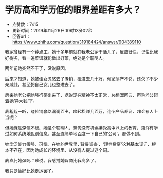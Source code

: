 # 学历高和学历低的眼界差距有多大？
- 点赞数：7415
- 更新时间：2019年11月26日00时13分02秒
- 回答url：https://www.zhihu.com/question/319184424/answer/904339110
<body>
 <p data-pid="EfGkd7lS">我家曾经有一个钟点工，她十多年前就在我老公家干活儿了，反应很快，记性比我好得多，看一遍菜谱就能做出好菜，绝对是个聪明人。</p>
 <p data-pid="c7UyW5EV">两年前她突然不干了，没说原因。</p>
 <p data-pid="4k9h_-Qw">后来才知道，她被侄女忽悠去了传销，砸进去几十万，倾家荡产不说，还欠了不少亲戚钱，甚至把自己女儿也整进去了。</p>
 <p data-pid="4NAw1qvJ">后来她老公把她强行带出来了，据说现在精神不太正常，总想溜回去，声称老公碍着她’挣大钱‘了。</p>
 <p data-pid="9w1GpoRY">我粗粗一听，这传销套路漏洞百出，啥轻松赚几百万，连个产品都没，咋会有人上当呢？</p>
 <p data-pid="5Xex0S6N">但她就是深信不疑。她是个聪明人，奈何没有机会接受高中以上的教育，更没有学过如何系统地甄别信息，甚至连简单地百度一下自己的’公司‘，都做不到。</p>
 <p data-pid="kjD5X2fh">她学习能力很强，可惜，在她的世界里，’背景调查‘，‘理性投资’这种基本词汇，根本不存在，因为她成长的环境里，从没有人提过这个词。</p>
 <p data-pid="pddYoUmG">我真比她强吗？难说。我感觉她智商比我高多了。</p>
 <p data-pid="4qtBdURt">我只是恰好比她走运罢了。</p>
</body>